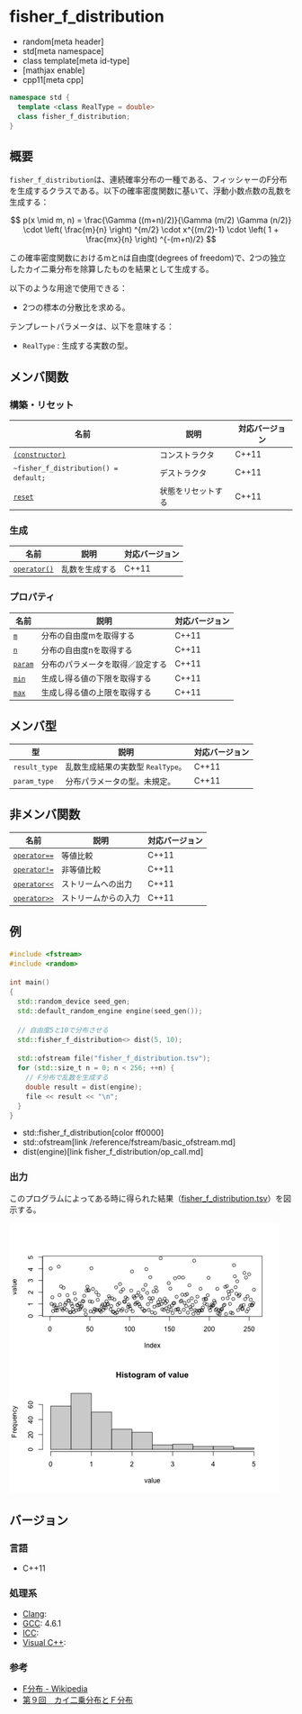 # fisher_f_distribution
* random[meta header]
* std[meta namespace]
* class template[meta id-type]
* [mathjax enable]
* cpp11[meta cpp]

```cpp
namespace std {
  template <class RealType = double>
  class fisher_f_distribution;
}
```

## 概要
`fisher_f_distribution`は、連続確率分布の一種である、フィッシャーのF分布を生成するクラスである。以下の確率密度関数に基いて、浮動小数点数の乱数を生成する：

$$ p(x \mid m, n) = \frac{\Gamma ((m+n)/2)}{\Gamma (m/2) \Gamma (n/2)} \cdot \left( \frac{m}{n} \right) ^{m/2} \cdot x^{(m/2)-1} \cdot \left( 1 + \frac{mx}{n} \right) ^{-(m+n)/2} $$

この確率密度関数におけるmとnは自由度(degrees of freedom)で、2つの独立したカイ二乗分布を除算したものを結果として生成する。


以下のような用途で使用できる：

- 2つの標本の分散比を求める。


テンプレートパラメータは、以下を意味する：

- `RealType` : 生成する実数の型。


## メンバ関数
### 構築・リセット

| 名前 | 説明 | 対応バージョン |
|---------------------------------------------------------------------|--------------------|-------|
| [`(constructor)`](fisher_f_distribution/op_constructor.md)        | コンストラクタ     | C++11 |
| `~fisher_f_distribution() = default;`                               | デストラクタ       | C++11 |
| [`reset`](fisher_f_distribution/reset.md)                         | 状態をリセットする | C++11 |


### 生成

| 名前 | 説明 | 対応バージョン |
|----------------------------------------------------|----------------|-------|
| [`operator()`](fisher_f_distribution/op_call.md) | 乱数を生成する | C++11 |


### プロパティ

| 名前 | 説明 | 対応バージョン |
|---------------------------------------------|----------------------------------|-------|
| [`m`](fisher_f_distribution/m.md)         | 分布の自由度mを取得する          | C++11 |
| [`n`](fisher_f_distribution/n.md)         | 分布の自由度nを取得する          | C++11 |
| [`param`](fisher_f_distribution/param.md) | 分布のパラメータを取得／設定する | C++11 |
| [`min`](fisher_f_distribution/min.md)     | 生成し得る値の下限を取得する   | C++11 |
| [`max`](fisher_f_distribution/max.md)     | 生成し得る値の上限を取得する   | C++11 |


## メンバ型

| 型 | 説明 | 対応バージョン |
|---------------|-------------------|-------|
| `result_type` | 乱数生成結果の実数型 `RealType`。 | C++11 |
| `param_type`  | 分布パラメータの型。未規定。 | C++11 |


## 非メンバ関数

| 名前 | 説明 | 対応バージョン |
|---------------------------------------------------------|----------------------|-------|
| [`operator==`](fisher_f_distribution/op_equal.md)     | 等値比較             | C++11 |
| [`operator!=`](fisher_f_distribution/op_not_equal.md) | 非等値比較           | C++11 |
| [`operator<<`](fisher_f_distribution/op_ostream.md)   | ストリームへの出力   | C++11 |
| [`operator>>`](fisher_f_distribution/op_istream.md)   | ストリームからの入力 | C++11 |


## 例
```cpp example
#include <fstream>
#include <random>

int main()
{
  std::random_device seed_gen;
  std::default_random_engine engine(seed_gen());

  // 自由度5と10で分布させる
  std::fisher_f_distribution<> dist(5, 10);

  std::ofstream file("fisher_f_distribution.tsv");
  for (std::size_t n = 0; n < 256; ++n) {
    // F分布で乱数を生成する
    double result = dist(engine);
    file << result << "\n";
  }
}
```
* std::fisher_f_distribution[color ff0000]
* std::ofstream[link /reference/fstream/basic_ofstream.md]
* dist(engine)[link fisher_f_distribution/op_call.md]

### 出力
このプログラムによってある時に得られた結果（[fisher_f_distribution.tsv](https://github.com/cpprefjp/image/raw/master/reference/random/fisher_f_distribution/fisher_f_distribution.tsv)）を図示する。

![](https://github.com/cpprefjp/image/raw/master/reference/random/fisher_f_distribution/fisher_f_distribution.png)

## バージョン
### 言語
- C++11

### 処理系
- [Clang](/implementation.md#clang): 
- [GCC](/implementation.md#gcc): 4.6.1
- [ICC](/implementation.md#icc): 
- [Visual C++](/implementation.md#visual_cpp): 

### 参考
- [F分布 - Wikipedia](https://ja.wikipedia.org/wiki/F%E5%88%86%E5%B8%83)
- [第９回　カイ二乗分布とＦ分布](http://www.ipc.shimane-u.ac.jp/food/kobayasi/biometry9_2011.html)

